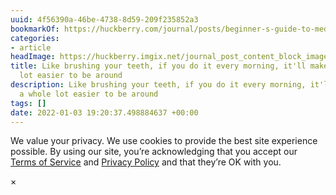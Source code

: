 ```yaml
---
uuid: 4f56390a-46be-4738-8d59-209f235852a3
bookmarkOf: https://huckberry.com/journal/posts/beginner-s-guide-to-meditation
categories:
- article
headImage: https://huckberry.imgix.net/journal_post_content_block_images/000/002/549/images/original/wellness_meditation_desktop.jpg
title: Like brushing your teeth, if you do it every morning, it'll make you a whole
  lot easier to be around
description: Like brushing your teeth, if you do it every morning, it'll make you
  a whole lot easier to be around
tags: []
date: 2022-01-03 19:20:37.498884637 +00:00
---
```


We value your privacy. We use cookies to provide the best site experience possible. By using our site, you’re acknowledging that you accept our [Terms of Service](/terms) and [Privacy Policy](/privacy-policy) and that they’re OK with you.

×